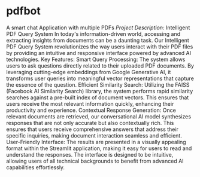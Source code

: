 # pdfbot
A  smart chat Application with multiple PDFs
*Project Description:* Intelligent PDF Query System
In today's information-driven world, accessing and extracting insights from documents can be a daunting task. Our Intelligent PDF Query System revolutionizes the way users interact with their PDF files by providing an intuitive and responsive interface powered by advanced AI technologies.
Key Features:
Smart Query Processing: The system allows users to ask questions directly related to their uploaded PDF documents. By leveraging cutting-edge embeddings from Google Generative AI, it transforms user queries into meaningful vector representations that capture the essence of the question.
Efficient Similarity Search: Utilizing the FAISS (Facebook AI Similarity Search) library, the system performs rapid similarity searches against a pre-built index of document vectors. This ensures that users receive the most relevant information quickly, enhancing their productivity and experience.
Contextual Response Generation: Once relevant documents are retrieved, our conversational AI model synthesizes responses that are not only accurate but also contextually rich. This ensures that users receive comprehensive answers that address their specific inquiries, making document interaction seamless and efficient.
User-Friendly Interface: The results are presented in a visually appealing format within the Streamlit application, making it easy for users to read and understand the responses. The interface is designed to be intuitive, allowing users of all technical backgrounds to benefit from advanced AI capabilities effortlessly.
